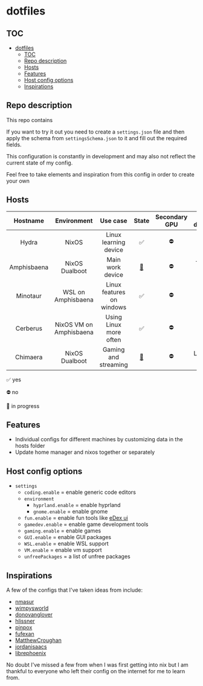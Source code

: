 

# dotfiles

## TOC
- [dotfiles](#dotfiles)
	- [TOC](#toc)
	- [Repo description](#repo-description)
	- [Hosts](#hosts)
	- [Features](#features)
	- [Host config options](#host-config-options)
	- [Inspirations](#inspirations)

## Repo description

This repo contains 

If you want to try it out you need to create a `settings.json` file and then apply the schema from `settingsSchema.json` to it and fill out the required fields.

This configuration is constantly in development and may also not reflect the current state of my config.

Feel free to take elements and inspiration from this config in order to create your own 

## Hosts

|  Hostname   |       Environment       |         Use case          |         State         | Secondary GPU | Device description  |
| :---------: | :---------------------: | :-----------------------: | :-------------------: | :-----------: | :-----------------: |
|    Hydra    |          NixOS          |   Linux learning device   |           ✅           |       ⛔       |  Old silver laptop  |
| Amphisbaena |     NixOS Dualboot      |     Main work device      | [🚧](## "in progress") |       ⛔       |  Thin black laptop  |
|  Minotaur   |   WSL on Amphisbaena    | Linux features on windows |           ✅           |       ⛔       |          ^          |
|  Cerberus   | NixOS VM on Amphisbaena |  Using Linux more often   |           ✅           |       ⛔       |          ^          |
|  Chimaera   |     NixOS Dualboot      |   Gaming and streaming    | [🚧](## "in progress") |       ⛔       | Large white desktop |

✅ yes

⛔ no

🚧 in progress

## Features

- Individual configs for different machines by customizing data in the hosts folder
- Update home manager and nixos together or separately

## Host config options

- `settings`
  - `coding.enable` = enable generic code editors
  - `environment`
	- `hyprland.enable` = enable hyprland
	- `gnome.enable` = enable gnome
  - `fun.enable` = enable fun tools like [eDex ui](https://github.com/GitSquared/edex-ui/tree/v2.2.8)
  - `gamedev.enable` = enable game development tools
  - `gaming.enable` = enable games
  - `GUI.enable` = enable GUI packages
  - `WSL.enable` = enable WSL support
  - `VM.enable` = enable vm support
  - `unfreePackages` = a list of unfree packages



## Inspirations

A few of the configs that I've taken ideas from include:
- [nmasur](https://github.com/nmasur/dotfiles)
- [wimpysworld](https://github.com/wimpysworld/nix-config)
- [donovanglover](https://github.com/donovanglover/nix-config)
- [hlissner](https://github.com/hlissner/dotfiles)
- [pinpox](https://github.com/pinpox/nixos)
- [fufexan](https://github.com/fufexan/dotfiles)
- [MatthewCroughan](https://github.com/MatthewCroughan/nixcfg)
- [jordanisaacs](https://github.com/jordanisaacs/dotfiles)
- [librephoenix](https://librephoenix.com/tags/nixos.html)



No doubt I've missed a few from when I was first getting into nix but I am thankful to everyone who left their config on the internet for me to learn from.


<!-- -- >
Reference for self:
- [Interesting mixin style config](https://github.com/MatthewCroughan/nixcfg)
- [Separation of home manager and NixOS config](https://github.com/wimpysworld/nix-config)
- [Method of loading all files easily](https://github.com/donovanglover/nix-config/blob/master/flake.nix)
- [helpful guide for separating home manager and NixOS](https://jdisaacs.com/blog/nixos-config/)
<!-- -->